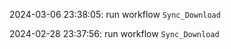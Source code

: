 2024-03-06 23:38:05: run workflow `Sync_Download` 

2024-02-28 23:37:56: run workflow `Sync_Download` 


